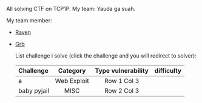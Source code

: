 All solving CTF on TCP1P. My team: Yauda ga suah. 

My team member:
- [Raven](https://github.com/Zee031?tab=repositories)
- [Grb](https://github.com/GetRektBoy724)

  List challenge i solve (click the challenge and you will redirect to solver):

  | Challenge | Category | Type vulnerability | difficulty |
  | :------- | :------: | :-------: | :-------: |
  | a | Web Exploit | Row 1 Col 3 | <difficulty> |
  | baby pyjail | MISC | Row 2 Col 3 | <difficulty> |
